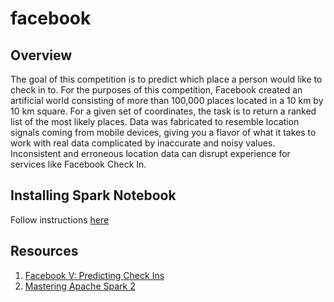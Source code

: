 # facebook
## Overview
The goal of this competition is to predict which place a person would like to check in to. For the purposes of this competition, Facebook created an artificial world consisting of more than 100,000 places located in a 10 km by 10 km square. For a given set of coordinates, the task is to return a ranked list of the most likely places. Data was fabricated to resemble location signals coming from mobile devices, giving you a flavor of what it takes to work with real data complicated by inaccurate and noisy values. Inconsistent and erroneous location data can disrupt experience for services like Facebook Check In.

## Installing Spark Notebook
Follow instructions [here](https://github.com/spark-notebook/spark-notebook/blob/master/docs/quick_start.md)

## Resources
1. [Facebook V: Predicting Check Ins](https://www.kaggle.com/c/facebook-v-predicting-check-ins)
2. [Mastering Apache Spark 2](https://jaceklaskowski.gitbooks.io/mastering-apache-spark/content/)
